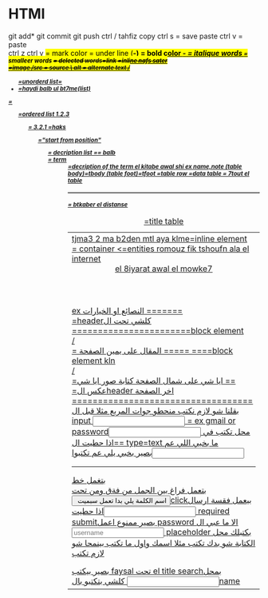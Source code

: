 # HTMl
 git add*
git commit
git push
ctrl /     tahfiz
copy ctrl s    = save
paste ctrl v   = paste  
ctrl z
ctrl y
<mark> = mark color
<u> = under line
(<strong>-<b>) = bold color 
<em>-<i> = italique words
<small> = smalleer words
<del> = delected 
<a href ="link"> words</a>=link =inline  nafs sater
<a  href ="mail to bla bla ">  
<img src="" alt="">=image /src = source \ alt = alternate text /
<ul>=unorderd list=
<li>              =haydi balb ul bt7me(list)       
</ul>             =
<ol>=ordered list 1.2.3
<ol reversed >= 3.2.1 =haks
<ol start>="start from position"
<ol type="A .a. i">
<dl> = decription list == balb <dt>= term
                               <dd>=decription of the term
<table=table     ==  (table head)=thead = awal el table/ <td>el kitabe awal shi ex name,note
                    (table body)=tbody   
                    (table foot)=tfoot
                    <tr> =table row
                    <td>=data table 
                    <table border> = 7tout el table 
                    <table cellapadding> = btkaber  el distanse 
                    <caption>=title table
                    <td colspan="" >tjma3 2 ma b2den
 <span></span> mtl aya klme=inline element 
 <div></div>= container 
 &lt;=entities romouz fik tshoufn ala el internet 
 <header> el 8iyarat awal el mowke7 </header>ex النصائع او الخيارات =======
 <section> </section> <main></main>=headerكلشي تحت ال =======================block element
 <article></article>/ <section></section>= المقال على يمين الصفحة ===== ====block element kln
 <aside> </aside> / <nav></nav> =ايا شي على شمال الصفحة كتابة صور ايا شي ==
 <footer></footer>=عكس الheader اخر الصفحة ===================================   
 <audio src="" type=""></audio>
 <video="" type=""></video>
 <form>
    <label></label>  بقلنا شو لازم نكتب منحطو جوات المربع مثلا قبل ال input
    <input> = ex  gmail or passwordمحل تكتب في 
    <input type="text">==اذا حطيت ال type=text ما بخبي اللي عم                   
    <input type="password">بصير بخبي يلي عم تكتبوا
 </form>
 <hr> بتغمل خط 
 <br>بتعمل فراغ بين الجمل من فةق ومن تحت
 <input type="submit" value=" اسم الكلمة يلي بدا تعمل سبميت">clickبيعمل فقسة ارسال
<input type="password"required>اذا حطيت required  submitبصير ممنوع اعمل password  الا ما عبي ال
<input type="text" required placeholder="username">   placeholder بكتبلك محل الكتابة شو بدك تكتب مئلا اسمك واول ما تكتب بينمحا شو لازم تكتب  
<form action="faysal ex "></form>بصير بيكتب faysal تحت el title   searchبمحل 
<input type="text" name=" aya shi"> كلشي بتكتبو بالname  <title>بصير ببين تحت 
<form method="post"></form>بصير بس تعمل سبميت الname ما ببين تحت ال<title>
<form method="get"></form>بس تعمل سبميت بيوصلوا وبينكتبو تحت الtitle
 <input type="reset"value="اسم الكلمة يلي بدا تعمل رسيت"> reset inputفقسة مثل سبميت بتمحي كلشي كاتبو بقلب   
 <input type="range" name="range" min="0" max="100" step="10" value="60">بيشبه شكل بس تقوي او توطي الصوت 
 <input type="read only" هيدا فقط للقراءة وما فيك تغير فيه وببين عندك taht el title >  
 <input type="disabled"disabled>ما فيك تغير فيه وما ببين عندك تحت الtitle
